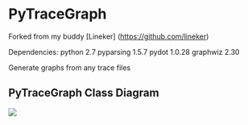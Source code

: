 PyTraceGraph
=============
Forked from my buddy [Lineker] (https://github.com/lineker)

Dependencies:
python 2.7
pyparsing 1.5.7
pydot 1.0.28
graphwiz 2.30

Generate graphs from any trace files


PyTraceGraph Class Diagram
-------

<img src="http://tomazeli.net/images/pytracegraph_arch.png" />
